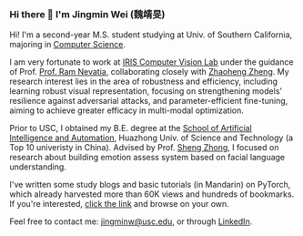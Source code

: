 ### Hi there 👋 I'm Jingmin Wei (魏靖旻)

Hi! I'm a second-year M.S. student studying at Univ. of Southern California, majoring in [Computer Science](https://www.cs.usc.edu/). 

I am very fortunate to work at [IRIS Computer Vision Lab](https://sites.usc.edu/iris-cvlab/) under the guidance of Prof. [Prof. Ram Nevatia](https://sites.usc.edu/iris-cvlab/professor-ram-nevatia/), collaborating closely with [Zhaoheng Zheng](https://zhaohengz.github.io/). My research interest lies in the area of robustness and efficiency, including learning robust visual representation, focusing on strengthening models' resilience against adversarial attacks, and parameter-efficient fine-tuning, aiming to achieve greater efficacy in multi-modal optimization.

Prior to USC, I obtained my B.E. degree at the [School of Artificial Intelligence and Automation](http://english.aia.hust.edu.cn/), Huazhong Univ. of Science and Technology (a Top 10 univeristy in China). Advised by Prof. [Sheng Zhong](http://english.aia.hust.edu.cn/info/1030/1347.htm), I focused on research about building emotion assess system based on facial language understanding.

I've written some study blogs and basic tutorials (in Mandarin) on PyTorch, which already harvested more than 60K views and hundreds of bookmarks. If you're interested, [click the link](https://blog.csdn.net/weixin_44979150/category_11618935.html) and browse on your own.

Feel free to contact me: jingminw@usc.edu, or through [LinkedIn](https://www.linkedin.com/in/jingminwei/).
